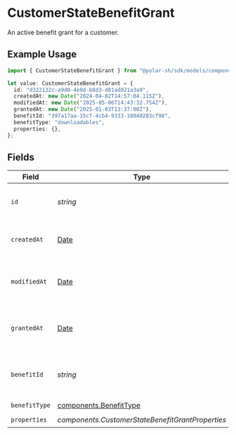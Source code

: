 # CustomerStateBenefitGrant

An active benefit grant for a customer.

## Example Usage

```typescript
import { CustomerStateBenefitGrant } from "@polar-sh/sdk/models/components/customerstatebenefitgrant.js";

let value: CustomerStateBenefitGrant = {
  id: "d322132c-a9d0-4e0d-b8d3-d81ad021a3a9",
  createdAt: new Date("2024-04-02T14:57:04.115Z"),
  modifiedAt: new Date("2025-05-06T14:43:32.754Z"),
  grantedAt: new Date("2025-01-03T13:37:00Z"),
  benefitId: "397a17aa-15cf-4cb4-9333-18040203cf98",
  benefitType: "downloadables",
  properties: {},
};
```

## Fields

| Field                                                                                         | Type                                                                                          | Required                                                                                      | Description                                                                                   | Example                                                                                       |
| --------------------------------------------------------------------------------------------- | --------------------------------------------------------------------------------------------- | --------------------------------------------------------------------------------------------- | --------------------------------------------------------------------------------------------- | --------------------------------------------------------------------------------------------- |
| `id`                                                                                          | *string*                                                                                      | :heavy_check_mark:                                                                            | The ID of the grant.                                                                          | d322132c-a9d0-4e0d-b8d3-d81ad021a3a9                                                          |
| `createdAt`                                                                                   | [Date](https://developer.mozilla.org/en-US/docs/Web/JavaScript/Reference/Global_Objects/Date) | :heavy_check_mark:                                                                            | Creation timestamp of the object.                                                             |                                                                                               |
| `modifiedAt`                                                                                  | [Date](https://developer.mozilla.org/en-US/docs/Web/JavaScript/Reference/Global_Objects/Date) | :heavy_check_mark:                                                                            | Last modification timestamp of the object.                                                    |                                                                                               |
| `grantedAt`                                                                                   | [Date](https://developer.mozilla.org/en-US/docs/Web/JavaScript/Reference/Global_Objects/Date) | :heavy_check_mark:                                                                            | The timestamp when the benefit was granted.                                                   | 2025-01-03T13:37:00Z                                                                          |
| `benefitId`                                                                                   | *string*                                                                                      | :heavy_check_mark:                                                                            | The ID of the benefit concerned by this grant.                                                | 397a17aa-15cf-4cb4-9333-18040203cf98                                                          |
| `benefitType`                                                                                 | [components.BenefitType](../../models/components/benefittype.md)                              | :heavy_check_mark:                                                                            | N/A                                                                                           |                                                                                               |
| `properties`                                                                                  | *components.CustomerStateBenefitGrantProperties*                                              | :heavy_check_mark:                                                                            | N/A                                                                                           |                                                                                               |